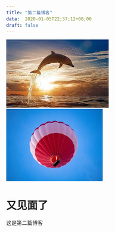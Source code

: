 ```yaml
---
title: "第二篇博客"
data:  2020-01-05T22;37;12+08;00
draft: false
---
```


![海豚](/static/1.png)
![天空](/static/images/2.png)
# 又见面了

  这是第二篇博客